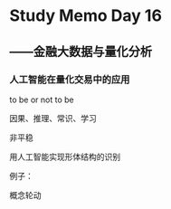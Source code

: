 # Study Memo Day 16

## ——金融大数据与量化分析

### 人工智能在量化交易中的应用

to be or not to be

因果、推理、常识、学习

非平稳



用人工智能实现形体结构的识别



例子：

概念轮动
